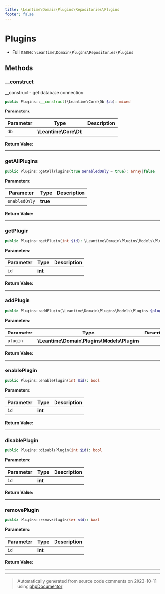 ```yaml
---
title: \Leantime\Domain\Plugins\Repositories\Plugins
footer: false
---
```


# Plugins





* Full name: `\Leantime\Domain\Plugins\Repositories\Plugins`



## Methods

### __construct

__construct - get database connection

```php
public Plugins::__construct(\Leantime\Core\Db $db): mixed
```








**Parameters:**

| Parameter | Type | Description |
|-----------|------|-------------|
| `db` | **\Leantime\Core\Db** |  |


**Return Value:**





---
### getAllPlugins



```php
public Plugins::getAllPlugins(true $enabledOnly = true): array|false
```








**Parameters:**

| Parameter | Type | Description |
|-----------|------|-------------|
| `enabledOnly` | **true** |  |


**Return Value:**





---
### getPlugin



```php
public Plugins::getPlugin(int $id): \Leantime\Domain\Plugins\Models\Plugins|false
```








**Parameters:**

| Parameter | Type | Description |
|-----------|------|-------------|
| `id` | **int** |  |


**Return Value:**





---
### addPlugin



```php
public Plugins::addPlugin(\Leantime\Domain\Plugins\Models\Plugins $plugin): false|string
```








**Parameters:**

| Parameter | Type | Description |
|-----------|------|-------------|
| `plugin` | **\Leantime\Domain\Plugins\Models\Plugins** |  |


**Return Value:**





---
### enablePlugin



```php
public Plugins::enablePlugin(int $id): bool
```








**Parameters:**

| Parameter | Type | Description |
|-----------|------|-------------|
| `id` | **int** |  |


**Return Value:**





---
### disablePlugin



```php
public Plugins::disablePlugin(int $id): bool
```








**Parameters:**

| Parameter | Type | Description |
|-----------|------|-------------|
| `id` | **int** |  |


**Return Value:**





---
### removePlugin



```php
public Plugins::removePlugin(int $id): bool
```








**Parameters:**

| Parameter | Type | Description |
|-----------|------|-------------|
| `id` | **int** |  |


**Return Value:**





---


---
> Automatically generated from source code comments on 2023-10-11 using [phpDocumentor](http://www.phpdoc.org/)
